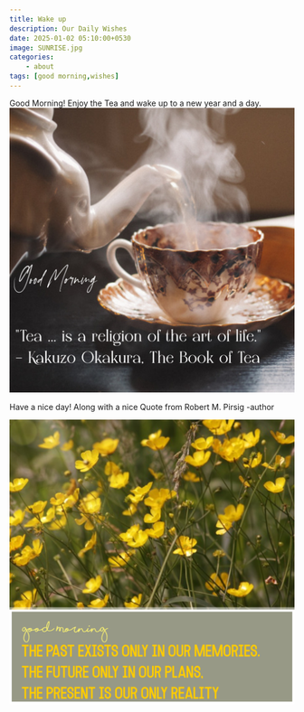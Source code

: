```yaml
---
title: Wake up
description: Our Daily Wishes
date: 2025-01-02 05:10:00+0530 
image: SUNRISE.jpg
categories:
    - about
tags: [good morning,wishes]
---
```


Good Morning!
Enjoy the Tea and wake up to a new year and a day.
![Good Morning](g36963.png)  

Have a nice day!
Along with a nice Quote from Robert M. Pirsig -author

![Good Morning](gdmrning31-12-24.png)  

